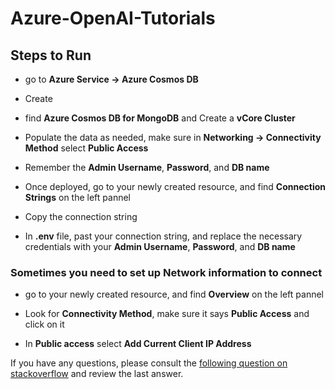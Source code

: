 # Azure-OpenAI-Tutorials

## Steps to Run

- go to **Azure Service -> Azure Cosmos DB**

- Create

- find **Azure Cosmos DB for MongoDB** and Create a **vCore Cluster**

- Populate the data as needed, make sure in **Networking -> Connectivity Method** select **Public Access**

- Remember the **Admin Username**, **Password**, and **DB name**

- Once deployed, go to your newly created resource, and find **Connection Strings** on the left pannel

- Copy the connection string

- In **.env** file, past your connection string, and replace the necessary credentials with your **Admin Username**, **Password**, and **DB name**

### Sometimes you need to set up Network information to connect

- go to your newly created resource, and find **Overview** on the left pannel

- Look for **Connectivity Method**, make sure it says **Public Access** and click on it

- In **Public access** select **Add Current Client IP Address**

If you have any questions, please consult the [following question on stackoverflow](https://stackoverflow.com/questions/78373503/mongoserverselectionerror-server-selection-timed-out-after-30000-ms) and review the last answer.
